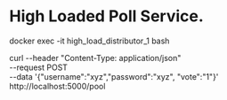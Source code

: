 # High Loaded Poll Service.

docker exec -it high_load_distributor_1 bash


curl --header "Content-Type: application/json" \
  --request POST \
  --data '{"username":"xyz","password":"xyz", "vote":"1"}' \
  http://localhost:5000/pool